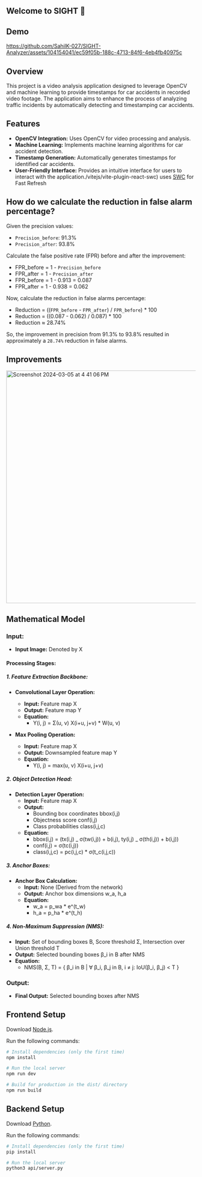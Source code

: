 ## Welcome to SIGHT 👀
## Demo
https://github.com/SahilK-027/SIGHT-Analyzer/assets/104154041/ec59f05b-188c-4713-84f6-4eb4fb40975c

## Overview
This project is a video analysis application designed to leverage OpenCV and machine learning to provide timestamps for car accidents in recorded video footage. The application aims to enhance the process of analyzing traffic incidents by automatically detecting and timestamping car accidents.

## Features
- **OpenCV Integration:** Uses OpenCV for video processing and analysis.
- **Machine Learning:** Implements machine learning algorithms for car accident detection.
- **Timestamp Generation:** Automatically generates timestamps for identified car accidents.
- **User-Friendly Interface:** Provides an intuitive interface for users to interact with the application./vitejs/vite-plugin-react-swc) uses [SWC](https://swc.rs/) for Fast Refresh

## How do we calculate the reduction in false alarm percentage?
Given the precision values:
- `Precision_before`: 91.3%
- `Precision_after`: 93.8%

Calculate the false positive rate (FPR) before and after the improvement:
- FPR_before = 1 - `Precision_before`
- FPR_after = 1 - `Precision_after`
- FPR_before = 1 - 0.913 = 0.087
- FPR_after = 1 - 0.938 = 0.062

Now, calculate the reduction in false alarms percentage:
- Reduction = ((`FPR_before` - `FPR_after`) / `FPR_before`) * 100
- Reduction = ((0.087 - 0.062) / 0.087) * 100
- Reduction ≈ 28.74%

So, the improvement in precision from 91.3% to 93.8% resulted in approximately a `28.74%` reduction in false alarms.

## Improvements
<img width="619" alt="Screenshot 2024-03-05 at 4 41 06 PM" src="https://github.com/SahilK-027/SIGHT-Analyzer/assets/104154041/0d5d3dae-ab42-4e08-a906-f1de24df4546">

## Mathematical Model
### Input:

- **Input Image:** Denoted by X

#### Processing Stages:

##### 1. Feature Extraction Backbone:

- **Convolutional Layer Operation:**

  - **Input:** Feature map X
  - **Output:** Feature map Y
  - **Equation:**
    - Y(i, j) = Σ(u, v) X(i+u, j+v) \* W(u, v)

- **Max Pooling Operation:**
  - **Input:** Feature map X
  - **Output:** Downsampled feature map Y
  - **Equation:**
    - Y(i, j) = max(u, v) X(i+u, j+v)

##### 2. Object Detection Head:

- **Detection Layer Operation:**
  - **Input:** Feature map X
  - **Output:**
    - Bounding box coordinates bbox(i,j)
    - Objectness score conf(i,j)
    - Class probabilities class(i,j,c)
  - **Equation:**
    - bbox(i,j) = (tx(i,j) _ σ(tw(i,j)) + b(i,j), ty(i,j) _ σ(th(i,j)) + b(i,j))
    - conf(i,j) = σ(tc(i,j))
    - class(i,j,c) = pc(i,j,c) \* σ(t_c(i,j,c))

##### 3. Anchor Boxes:

- **Anchor Box Calculation:**
  - **Input:** None (Derived from the network)
  - **Output:** Anchor box dimensions w_a, h_a
  - **Equation:**
    - w_a = p_wa \* e^(t_w)
    - h_a = p_ha \* e^(t_h)

##### 4. Non-Maximum Suppression (NMS):

- **Input:** Set of bounding boxes B, Score threshold Σ, Intersection over Union threshold T
- **Output:** Selected bounding boxes β_i in B after NMS
- **Equation:**
  - NMS(B, Σ, T) = { β_i in B | ∀ β_i, β_j in B, i ≠ j: IoU(β_i, β_j) < T }

### Output:

- **Final Output:** Selected bounding boxes after NMS

## Frontend Setup
Download [Node.js](https://nodejs.org/en/download/).

Run the following commands:

``` bash
# Install dependencies (only the first time)
npm install

# Run the local server
npm run dev

# Build for production in the dist/ directory
npm run build
```

## Backend Setup
Download [Python](https://www.python.org/downloads/).

Run the following commands:

``` bash
# Install dependencies (only the first time)
pip install

# Run the local server
python3 api/server.py 
```
